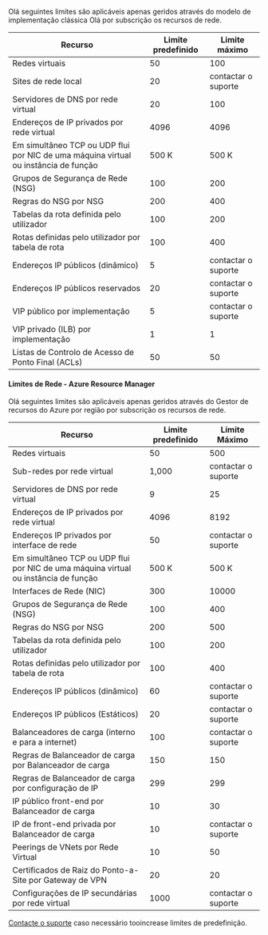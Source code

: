 <a name="virtual-networking-limits-classic"></a>Olá seguintes limites são aplicáveis apenas geridos através do modelo de implementação clássica Olá por subscrição os recursos de rede.

| Recurso | Limite predefinido | Limite máximo |
| --- | --- | --- |
| Redes virtuais |50 |100 |
| Sites de rede local |20 |contactar o suporte |
| Servidores de DNS por rede virtual |20 |100 |
| Endereços de IP privados por rede virtual |4096 |4096 |
| Em simultâneo TCP ou UDP flui por NIC de uma máquina virtual ou instância de função |500 K |500 K |
| Grupos de Segurança de Rede (NSG) |100 |200 |
| Regras do NSG por NSG |200 |400 |
| Tabelas da rota definida pelo utilizador |100 |200 |
| Rotas definidas pelo utilizador por tabela de rota |100 |400 |
| Endereços IP públicos (dinâmico) |5 |contactar o suporte |
| Endereços IP públicos reservados |20 |contactar o suporte |
| VIP público por implementação |5 |contactar o suporte |
| VIP privado (ILB) por implementação |1 |1 |
| Listas de Controlo de Acesso de Ponto Final (ACLs) |50 |50 |

#### <a name="azure-resource-manager-virtual-networking-limits"></a>Limites de Rede - Azure Resource Manager
Olá seguintes limites são aplicáveis apenas geridos através do Gestor de recursos do Azure por região por subscrição os recursos de rede.

| Recurso | Limite predefinido | Limite Máximo |
| --- | --- | --- |
| Redes virtuais |50 |500 |
| Sub-redes por rede virtual |1,000 |contactar o suporte |
| Servidores de DNS por rede virtual |9 |25 |
| Endereços de IP privados por rede virtual |4096 |8192 |
| Endereços IP privados por interface de rede |50 |contactar o suporte |
| Em simultâneo TCP ou UDP flui por NIC de uma máquina virtual ou instância de função |500 K |500 K |
| Interfaces de Rede (NIC) |300 |10000 |
| Grupos de Segurança de Rede (NSG) |100 |400 |
| Regras do NSG por NSG |200 |500 |
| Tabelas da rota definida pelo utilizador |100 |200 |
| Rotas definidas pelo utilizador por tabela de rota |100 |400 |
| Endereços IP públicos (dinâmico) |60 |contactar o suporte |
| Endereços IP públicos (Estáticos) |20 |contactar o suporte |
| Balanceadores de carga (interno e para a internet) |100 |contactar o suporte |
| Regras de Balanceador de carga por Balanceador de carga |150 |150 |
| Regras de Balanceador de carga por configuração de IP |299 |299 |
| IP público front-end por Balanceador de carga |10 |30 |
| IP de front-end privada por Balanceador de carga |10 |contactar o suporte |
| Peerings de VNets por Rede Virtual |10 |50 |
| Certificados de Raiz do Ponto-a-Site por Gateway de VPN |20 |20 |
| Configurações de IP secundárias por rede virtual |1000 |contactar o suporte |

[Contacte o suporte](../articles/azure-supportability/resource-manager-core-quotas-request.md ) caso necessário tooincrease limites de predefinição.

